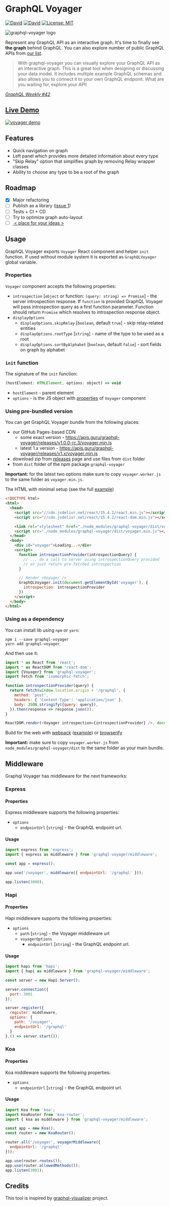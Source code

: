 # GraphQL Voyager
[![David](https://img.shields.io/david/APIs-guru/graphql-voyager.svg)](https://david-dm.org/APIs-guru/graphql-voyager)
[![David](https://img.shields.io/david/dev/APIs-guru/graphql-voyager.svg)](https://david-dm.org/APIs-guru/graphql-voyager?type=dev)
[![License: MIT](https://img.shields.io/badge/License-MIT-yellow.svg)](https://opensource.org/licenses/MIT)

![graphql-voyager logo](./docs/cover.png)

Represent any GraphQL API as an interactive graph. It's time to finally see **the graph** behind GraphQL.
You can also explore number of public GraphQL APIs from [our list](https://github.com/APIs-guru/graphql-apis).

> With graphql-voyager you can visually explore your GraphQL API as an interactive graph. This is a great tool when designing or discussing your data model. It includes multiple example GraphQL schemas and also allows you to connect it to your own GraphQL endpoint. What are you waiting for, explore your API!

_[GraphQL Weekly #42](https://graphqlweekly.com/issues/42)_

## [Live Demo](https://apis.guru/graphql-voyager/)
[![voyager demo](./docs/demo-gif.gif)](https://apis.guru/graphql-voyager/)

## Features
  + Quick navigation on graph
  + Left panel which provides more detailed information about every type
  + "Skip Relay" option that simplifies graph by removing Relay wrapper classes
  + Ability to choose any type to be a root of the graph

## Roadmap
  - [x] Major refactoring
  - [ ] Publish as a library ([issue 1](https://github.com/APIs-guru/graphql-voyager/issues/1))
  - [ ] Tests + CI + CD
  - [ ] Try to optimize graph auto-layout
  - [ ] [ < place for your ideas > ](https://github.com/APIs-guru/graphql-voyager/issues/new)

## Usage
GraphQL Voyager exports `Voyager` React component and helper `init` function. If used without
module system it is exported as `GraphQLVoyager` global variable.

### Properties
`Voyager` component accepts the following properties:

+ `introspection` [`object` or function: `(query: string) => Promise`] - the server introspection response. If `function` is provided GraphQL Voyager will pass introspection query as a first function parameter. Function should return `Promise` which resolves to introspection response object.
+ `displayOptions`
  + `displayOptions.skipRelay` [`boolean`, default `true`] - skip relay-related entities
  + `displayOptions.rootType` [`string`] - name of the type to be used as a root
  + `displayOptions.sortByAlphabet` [`boolean`, default `false`] - sort fields on graph by alphabet

### `init` function
The signature of the `init` function:

```js
(hostElement: HTMLElement, options: object) => void
```

+ `hostElement` - parent element
+ `options` - is the JS object with [properties](#Properties) of `Voyager` component

### Using pre-bundled version
You can get GraphQL Voyager bundle from the following places:
+ our GitHub Pages-based CDN
  + some exact version - https://apis.guru/graphql-voyager/releases/v1.0.0-rc.3/voyager.min.js
  + latest 1.x version - https://apis.guru/graphql-voyager/releases/v1.x/voyager.min.js
+ download zip from [releases](https://github.com/APIs-guru/graphql-voyager/releases) page and use files from `dist` folder
+ from `dist` folder of the npm package `graphql-voyager`

**Important:** for the latest two options make sure to copy `voyager.worker.js` to the same
folder as `voyager.min.js`.

The HTML with minimal setup (see the full [example](./example))

```html
<!DOCTYPE html>
<html>
  <head>
    <script src="//cdn.jsdelivr.net/react/15.4.2/react.min.js"></script>
    <script src="//cdn.jsdelivr.net/react/15.4.2/react-dom.min.js"></script>

    <link rel="stylesheet" href="./node_modules/graphql-voyager/dist/voyager.css" />
    <script src="./node_modules/graphql-voyager/dist/voyager.min.js"></script>
  </head>
  <body>
    <div id="voyager">Loading...</div>
    <script>
      function introspectionProvider(introspectionQuery) {
        // ... do a call to server using introspectionQuery provided
        // or just return pre-fetched introspection
      }

      // Render <Voyager />
      GraphQLVoyager.init(document.getElementById('voyager'), {
        introspection: introspectionProvider
      })
    </script>
  </body>
</html>
```

### Using as a dependency
You can install lib using `npm` or `yarn`:

    npm i --save graphql-voyager
    yarn add graphql-voyager

And then use it:

```js
import * as React from 'react';
import * as ReactDOM from 'react-dom';
import {Voyager} from 'graphql-voyager';
import fetch from 'isomorphic-fetch';

function introspectionProvider(query) {
  return fetch(window.location.origin + '/graphql', {
    method: 'post',
    headers: { 'Content-Type': 'application/json' },
    body: JSON.stringify({query: query}),
  }).then(response => response.json());
}

ReactDOM.render(<Voyager introspection={introspectionProvider} />, document.getElementById('voyager'));
```

Build for the web with [webpack](https://webpack.js.org/) ([example](./example/webpack-example)) or
[browserify](http://browserify.org/)

**Important:** make sure to copy `voyager.worker.js` from `node_modules/graphql-voyager/dist` to the same folder as your main bundle.

## Middleware
Graphql Voyager has middleware for the next frameworks:

### Express

#### Properties
Express middleware supports the following properties:

+ `options`
  + `endpointUrl` [`string`] - the GraphQL endpoint url.

#### Usage
```js
import express from 'express';
import { express as middleware } from 'graphql-voyager/middleware';

const app = express();

app.use('/voyager', middleware({ endpointUrl: '/graphql' }));

app.listen(3000);
```

### Hapi

#### Properties
Hapi middleware supports the following properties:

+ `options`
  + `path` [`string`] - the Voyager middleware url
  + `voyagerOptions`
      + `endpointUrl` [`string`] - the GraphQL endpoint url.

#### Usage
```js
import hapi from 'hapi';
import { hapi as middleware } from 'graphql-voyager/middleware';

const server = new Hapi.Server();

server.connection({
  port: 3001
});

server.register({
  register: middleware,
  options: {
    path: '/voyager',
    endpointUrl: '/graphql'
  }
},() => server.start());
```

### Koa

#### Properties
Koa middleware supports the following properties:

+ `options`
  + `endpointUrl` [`string`] - the GraphQL endpoint url.

#### Usage
```js
import Koa from 'koa';
import KoaRouter from 'koa-router';
import { koa as middleware } from 'graphql-voyager/middleware';

const app = new Koa();
const router = new KoaRouter();

router.all('/voyager', voyagerMiddleware({
  endpointUrl: '/graphql'
}));

app.use(router.routes());
app.use(router.allowedMethods());
app.listen(3001);
```

## Credits
This tool is inspired by [graphql-visualizer](https://github.com/NathanRSmith/graphql-visualizer) project.

